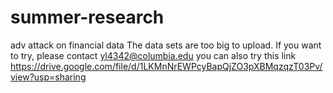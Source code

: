 # summer-research
adv attack on financial data
 The data sets are too big to upload.
 If you want to try, please contact yl4342@columbia.edu
 you can also try this link
https://drive.google.com/file/d/1LKMnNrEWPcyBapQjZO3pXBMqzqzT03Pv/view?usp=sharing
